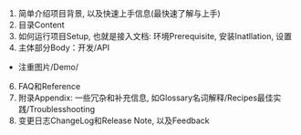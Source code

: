 1. 简单介绍项目背景, 以及快速上手信息(最快速了解与上手)
2. 目录Content
4. 如何运行项目Setup, 也就是接入文档: 环境Prerequisite, 安装Inatllation, 设置
5. 主体部分Body：开发/API
- 注重图片/Demo/
6. FAQ和Reference
7. 附录Appendix: 一些冗杂和补充信息, 如Glossary名词解释/Recipes最佳实践/Troublesshooting
8. 变更日志ChangeLog和Release Note, 以及Feedback